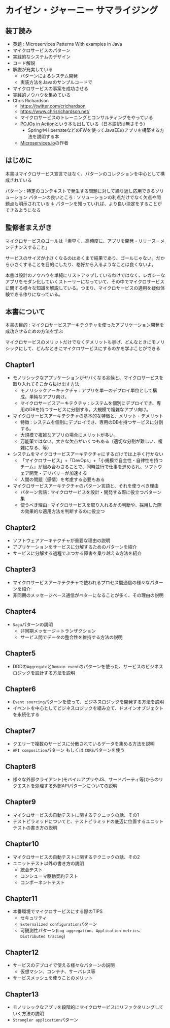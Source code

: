 # カイゼン・ジャーニー サマライジング

## 装丁読み

- 英題 : Microservices Patterns With examples in Java
- マイクロサービスのパターン
- 実践的なシステムのデザイン
- コード解説
- 解説が充実している
  - パターンによるシステム開発
  - 実装方法をJavaのサンプルコードで
- マイクロサービスの事案を成功させる
- 実践的ノウハウを集めている
- Chris Richardson
  - <https://twitter.com/crichardson>
  - <https://www.chrisrichardson.net/>
  - マイクロサービスのトレーニングとコンサルティングをやっている
  - [POJOs in Action](https://www.amazon.co.jp/Pojos-Action-Developing-Applications-Lightweight/dp/1932394583)という本も出している（日本語訳は無さそう）
    - SpringやHibernateなどのFWを使ってJavaEEのアプリを構築する方法を説明する本
  - [Microservices.io](https://microservices.io/)の作者

## はじめに

本書はマイクロサービス宣言ではなく、パターンのコレクションを中心として構成されている

パターン : 特定のコンテキストで発生する問題に対して繰り返し応用できるソリューション
パターンの良いところ : ソリューションの利点だけでなく欠点や問題点も明示されている
↓
パターンを知っていれば、より良い決定をすることができるようになる

## 監修者まえがき

マイクロサービスのゴールは「素早く、高頻度に、アプリを開発・リリース・メンテナンスすること」

サービスのサイズが小さくなるのはあくまで結果であり、ゴールじゃない。だから小さくすることを目的にしたり、格好から入るようなことは良くないよ。

本書は設計のノウハウを単純にリストアップしているわけではなく、レガシーなアプリをモダン化していくストーリーになっていて、その中でマイクロサービスに関する様々な知識を解説している。つまり、マイクロサービスの適用を疑似体験できる作りになっている。

## 本書について

本書の目的 : マイクロサービスアーキテクチャを使ったアプリケーション開発を成功させるための方法を学ぶ

マイクロサービスのメリットだけでなくデメリットも挙げ、どんなときにモノリシックにして、どんなときにマイクロサービスにするのかを学ぶことができる

## Chapter1

- モノリシックなアプリケーションがヤバくなる兆候と、マイクロサービスを取り入れてそこから抜け出す方法
  - モノリシックアーキテクチャ : アプリを単一のデプロイ単位として構成。単純なアプリ向け。
  - マイクロサービスアーキテクチャ : システムを個別にデプロイでき、専用のDBを持つサービスに分割する。大規模で複雑なアプリ向け。
- マイクロサービスアーキテクチャの基本的な特徴と、メリット・デメリット
  - 特徴 : システムを個別にデプロイでき、専用のDBを持つサービスに分割する。
  - 大規模で複雑なアプリの場合にメリットが多い。
  - 万能薬ではない。大きな欠点がいくつもある（適切な分割が難しい、複雑になる、等）
- システムをマイクロサービスアーキテクチャにするだけでは上手く行かない
  - 「マイクロサービス」+「DevOps」+「小規模で自主性・自律性を持つチーム」が組み合わさることで、同時並行で仕事を進められ、ソフトウェア開発・デリバリーが加速する
  - 人間の問題（感情）を考慮する必要もある
- マイクロサービスアーキテクチャのパターン言語と、それを使うべき理由
  - パターン言語 : マイクロサービスを設計・開発する際に役立つパターン集
  - 使うべき理由 : マイクロサービスを取り入れるかの判断や、採用した際の効果的な適用方法を判断するのに役立つ

## Chapter2

- ソフトウェアアーキテクチャが重要な理由の説明
- アプリケーションをサービスに分解するためのパターンを紹介
- サービスに分解する過程でぶつかる障害を乗り越える方法を紹介

## Chapter3

- マイクロサービスアーキテクチャで使われるプロセス間通信の様々なパターンを紹介
- 非同期のメッセージベース通信がベターになることが多く、その理由の説明

## Chapter4

- `Saga`パターンの説明
  - 非同期メッセージ＋トランザクション
  - サービス間でデータの整合性を維持する方法の説明

## Chapter5

- DDDの`Aggregate`と`Domain event`のパターンを使った、サービスのビジネスロジックを設計する方法を説明

## Chapter6

- `Event sourcing`パターンを使って、ビジネスロジックを開発する方法を説明
- イベントを中心としてビジネスロジックを組み立て、ドメインオブジェクトを永続化する

## Chapter7

- クエリーで複数のサービスに分散されているデータを集める方法を説明
- `API composition`パターン もしくは `CQRS`パターンを使う

## Chapter8

- 様々な外部クライアント(モバイルアプリやJS、サードパーティ等)からのリクエストを処理する外部APIパターンについての説明

## Chapter9

- マイクロサービスの自動テストに関するテクニックの話、その1
- テストピラミッドについてと、テストピラミッドの底辺に位置するユニットテストの書き方の説明

## Chapter10

- マイクロサービスの自動テストに関するテクニックの話、その2
- ユニットテスト以外の書き方の説明
  - 統合テスト
  - コンシューマ駆動契約テスト
  - コンポーネントテスト

## Chapter11

- 本番環境でマイクロサービスにする際のTIPS
  - セキュリティ
  - `Externalized configuration`パターン
  - 可観測性パターン(`Log aggregation`、`Application metrics`、`Distributed tracing`)

## Chapter12

- サービスのデプロイで使える様々なパターンの説明
  - 仮想マシン、コンテナ、サーバレス等
- サービスメッシュを使うことのメリット

## Chapter13

- モノリシックなアプリを段階的にマイクロサービスにリファクタリングしていく方法の説明
- `Strangler application`パターン


